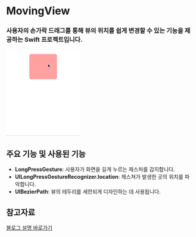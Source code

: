 #  MovingView
### 사용자의 손가락 드래그를 통해 뷰의 위치를 쉽게 변경할 수 있는 기능을 제공하는 Swift 프로젝트입니다.

![움직이는뷰 예시](MovingView/README/movingViewGif.gif)

 
## 주요 기능 및 사용된 기능
- **LongPressGesture**: 사용자가 화면을 길게 누르는 제스처를 감지합니다.
- **UILongPressGestureRecognizer.location**: 제스쳐가 발생한 곳의 위치를 파악합니다.
- **UIBezierPath**: 뷰의 테두리를 세련되게 디자인하는 데 사용됩니다.

## 참고자료

[블로그 설명 바로가기](https://hhproject.me/entry/iOS-Swift-TagCalendar-%EC%BB%B4%ED%8F%AC%EB%84%8C%ED%8A%B8-1-%EC%9D%B4%EB%8F%99%ED%95%98%EB%8A%94-%EB%B7%B0-%EB%A7%8C%EB%93%A4%EA%B8%B0)
